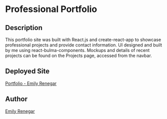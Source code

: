 # Professional Portfolio

## Description
This portfolio site was built with React.js and create-react-app to showcase professional projects and provide contact information. UI designed and built by me using react-bulma-components. Mockups and details of recent projects can be found on the Projects page, accessed from the navbar.

## Deployed Site
[Portfolio - Emily Renegar](egrenegar.github.io/portfolio/)

## Author
[Emily Renegar](https://github.com/egrenegar)

